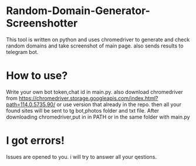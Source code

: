 # Random-Domain-Generator-Screenshotter
This tool is written on python and uses chromedriver to generate and check random domains and take screenshot of main page. also sends results to telegram bot.
# How to use?
Write your own bot token,chat id in main.py. also download chromedriver from https://chromedriver.storage.googleapis.com/index.html?path=114.0.5735.90/ or use version that already in the repo. then all your found sites will be sent to tg bot,photos folder and txt file.
After downloading chromedriver,put in in PATH or in the same folder with main.py
# I got errors!
Issues are opened to you. i will try to answer all your qestions.

